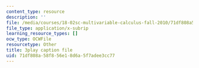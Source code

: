 ```yaml
---
content_type: resource
description: ''
file: /media/courses/18-02sc-multivariable-calculus-fall-2010/71df808a58f856e18d6a5f7adee3cc77_Tgk9wURblAw.vtt
file_type: application/x-subrip
learning_resource_types: []
ocw_type: OCWFile
resourcetype: Other
title: 3play caption file
uid: 71df808a-58f8-56e1-8d6a-5f7adee3cc77
---
```


